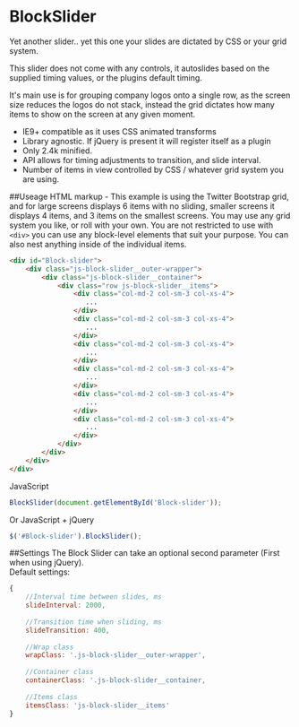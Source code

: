 # BlockSlider
Yet another slider.. yet this one your slides are dictated by CSS or your grid system.

This slider does not come with any controls, it autoslides based on the supplied timing values, or the plugins default timing.

It's main use is for grouping company logos onto a single row, as the screen size reduces the logos do not stack, instead the grid dictates how many items to show on the screen at any given moment.

* IE9+ compatible as it uses CSS animated transforms
* Library agnostic.  If jQuery is present it will register itself as a plugin
* Only 2.4k minified.
* API allows for timing adjustments to transition, and slide interval.
* Number of items in view controlled by CSS / whatever grid system you are using.

##Useage
HTML markup - This example is using the Twitter Bootstrap grid, and for large screens displays 6 items with no sliding, smaller screens it displays 4 items, and 3 items on the smallest screens.  You may use any grid system you like, or roll with your own.
You are not restricted to use with `<div>` you can use any block-level elements that suit your purpose.  You can also nest anything inside of the individual items.
```html
<div id="Block-slider">
    <div class="js-block-slider__outer-wrapper">
        <div class="js-block-slider__container">
            <div class="row js-block-slider__items">
                <div class="col-md-2 col-sm-3 col-xs-4">
                   ...
                </div>
                <div class="col-md-2 col-sm-3 col-xs-4">
                   ...
                </div>
                <div class="col-md-2 col-sm-3 col-xs-4">
                   ...
                </div>
                <div class="col-md-2 col-sm-3 col-xs-4">
                   ...
                </div>
                <div class="col-md-2 col-sm-3 col-xs-4">
                   ...
                </div>
                <div class="col-md-2 col-sm-3 col-xs-4">
                   ...
                </div>
            </div>                    
        </div>                    
    </div>
</div>
```

JavaScript
```javascript
BlockSlider(document.getElementById('Block-slider'));
```

Or JavaScript + jQuery
```javascript
$('#Block-slider').BlockSlider();
```

##Settings
The Block Slider can take an optional second parameter (First when using jQuery).  
Default settings:
```javascript
{
    //Interval time between slides, ms
    slideInterval: 2000,
    
    //Transition time when sliding, ms
    slideTransition: 400,
    
    //Wrap class
    wrapClass: '.js-block-slider__outer-wrapper',
    
    //Container class
    containerClass: '.js-block-slider__container,
    
    //Items class
    itemsClass: 'js-block-slider__items'
}
```
